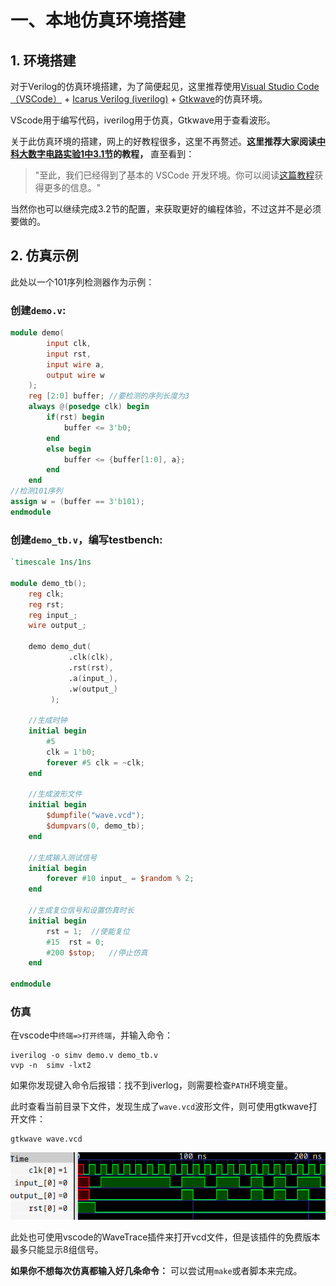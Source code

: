 # 一、本地仿真环境搭建

## 1. 环境搭建

对于Verilog的仿真环境搭建，为了简便起见，这里推荐使用[Visual Studio Code（VSCode）](https://code.visualstudio.com/) + [Icarus Verilog (iverilog)](https://steveicarus.github.io/iverilog/#icarus-verilog) + [Gtkwave](https://gtkwave.sourceforge.net/)的仿真环境。

VScode用于编写代码，iverilog用于仿真，Gtkwave用于查看波形。

关于此仿真环境的搭建，网上的好教程很多，这里不再赘述。**这里推荐大家阅读[中科大数字电路实验1中3.1节](https://soc.ustc.edu.cn/Digital/lab1/verilog_coding/)的教程，** 直至看到：

> "至此，我们已经得到了基本的 VSCode 开发环境。你可以阅读[这篇教程](https://zhuanlan.zhihu.com/p/636855738)获得更多的信息。"

当然你也可以继续完成3.2节的配置，来获取更好的编程体验，不过这并不是必须要做的。

## 2. 仿真示例

此处以一个101序列检测器作为示例：

### 创建`demo.v`:

```verilog
module demo(
        input clk,
        input rst,
        input wire a,
        output wire w
    );
    reg [2:0] buffer; //要检测的序列长度为3
    always @(posedge clk) begin
        if(rst) begin
            buffer <= 3'b0;
        end
        else begin
            buffer <= {buffer[1:0], a};
        end
    end
//检测101序列
assign w = (buffer == 3'b101);
endmodule
```

### 创建`demo_tb.v`，编写testbench:

```verilog
`timescale 1ns/1ns

module demo_tb();
    reg clk;
    reg rst;
    reg input_;
    wire output_;
	
    demo demo_dut(
             .clk(clk),
             .rst(rst),
             .a(input_),
             .w(output_)
         );

    //生成时钟
    initial begin
        #5
        clk = 1'b0; 
        forever #5 clk = ~clk;
    end
    
    //生成波形文件
    initial begin
        $dumpfile("wave.vcd");
        $dumpvars(0, demo_tb);
    end

    //生成输入测试信号
    initial begin
        forever #10 input_ = $random % 2;
    end

    //生成复位信号和设置仿真时长
    initial begin
        rst = 1;  //使能复位
        #15  rst = 0;
        #200 $stop;   //停止仿真
    end
    
endmodule
```

### 仿真

在vscode中`终端=>打开终端`，并输入命令：

```shell
iverilog -o simv demo.v demo_tb.v
vvp -n  simv -lxt2
```

如果你发现键入命令后报错：找不到iverlog，则需要检查`PATH`环境变量。

此时查看当前目录下文件，发现生成了`wave.vcd`波形文件，则可使用gtkwave打开文件：

```shell
gtkwave wave.vcd 
```

![image-20240429180400017](_static/gtkwave_1.png)

此处也可使用vscode的WaveTrace插件来打开vcd文件，但是该插件的免费版本最多只能显示8组信号。

**如果你不想每次仿真都输入好几条命令：** 可以尝试用`make`或者脚本来完成。
